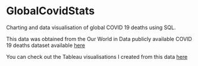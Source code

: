 # GlobalCovidStats
Charting and data visualisation of global COVID 19 deaths using SQL. 

This data was obtained from the Our World in Data publicly available COVID 19 deaths dataset available [here](https://ourworldindata.org/covid-deaths)

You can check out the Tableau visualisations I created from this data [here](https://public.tableau.com/app/profile/ashleigh.eaves/viz/GlobalCovidDeaths_16905331416290/Dashboard1)
